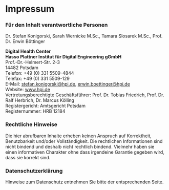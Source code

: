 # Impressum

### Für den Inhalt verantwortliche Personen  
Dr. Stefan Konigorski, Sarah Wernicke M.Sc., Tamara Slosarek M.Sc., Prof. Dr. Erwin
Böttinger


**Digital Health Center**  
**Hasso Plattner Institut für Digital Engineering gGmbH**  
Prof.-Dr.-Helmert-Str. 2-3  
14482 Potsdam  
Telefon: +49 (0) 331 5509-4844  
Telefax: +49 (0) 331 5509-129  
E-Mail: stefan.konigorski@hpi.de, erwin.boettinger@hpi.de  
Website: www.hpi.de  
Vertretungsberechtigte Geschäftsführer: Prof. Dr. Tobias Friedrich, Prof. Dr. Ralf Herbrich, Dr. Marcus Kölling  
Registergericht: Amtsgericht Potsdam  
Registernummer: HRB 12184  

### Rechtliche Hinweise
Die hier abrufbaren Inhalte erheben keinen Anspruch auf Korrektheit, Benutzbarkeit und/oder
Vollständigkeit. Die rechtlichen Informationen sind nicht bindend und deshalb nicht rechtlich
bindend. Vielmehr haben sie einen informativen Charakter ohne dass irgendeine Garantie
gegeben wird, dass sie korrekt sind.

### Datenschutzerklärung
Hinweise zum Datenschutz entnehmen Sie bitte der entsprechenden Seite.